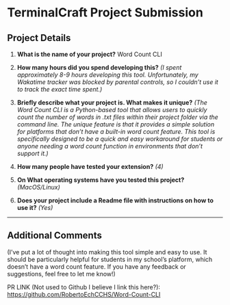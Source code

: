 # TerminalCraft Project Submission

## Project Details

1. **What is the name of your project?**
   Word Count CLI

3. **How many hours did you spend developing this?**
   _(I spent approximately 8-9 hours developing this tool. Unfortunately, my Wakatime tracker was blocked by parental controls, so I couldn’t use it to track the exact time spent.)_

4. **Briefly describe what your project is. What makes it unique?**
   _(The Word Count CLI is a Python-based tool that allows users to quickly count the number of words in .txt files within their project folder via the command line. The unique feature is that it provides a simple solution for platforms that don’t have a built-in word count feature. This tool is specifically designed to be a quick and easy workaround for students or anyone needing a word count function in environments that don’t support it.)_

5. **How many people have tested your extension?**
   _(4)_

6. **On What operating systems have you tested this project?**
   _(MacOS/Linux)_

7. **Does your project include a Readme file with instructions on how to use it?**
   _(Yes)_

---

## Additional Comments

(I’ve put a lot of thought into making this tool simple and easy to use. It should be particularly helpful for students in my school’s platform, which doesn’t have a word count feature. If you have any feedback or suggestions, feel free to let me know!)

PR LINK (Not used to Github I believe I link this here?): https://github.com/RobertoEchCCHS/Word-Count-CLI
